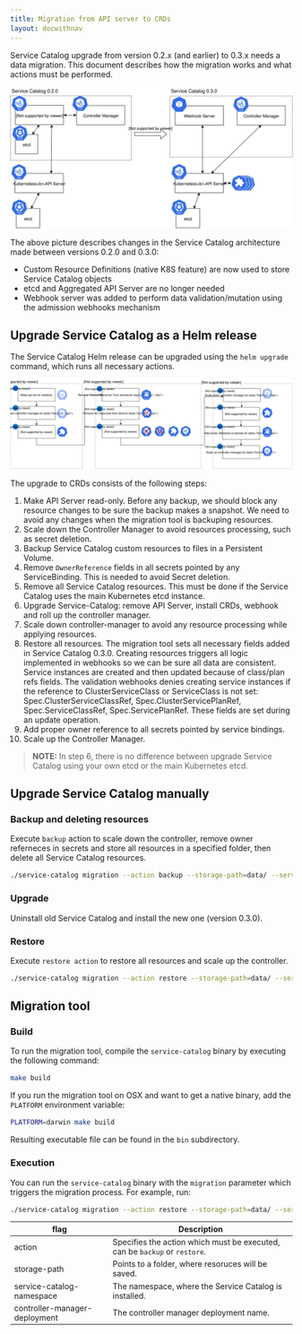 ```yaml
---
title: Migration from API server to CRDs
layout: docwithnav
---
```


Service Catalog upgrade from version 0.2.x (and earlier) to 0.3.x needs a data migration. 
This document describes how the migration works and what actions must be performed. 

![Service Catalog upgrade](images/sc-migration-to-crds.svg)

The above picture describes changes in the Service Catalog architecture made between versions 0.2.0 and 0.3.0:
- Custom Resource Definitions (native K8S feature) are now used to store Service Catalog objects 
- etcd and Aggregated API Server are no longer needed
- Webhook server was added to perform data validation/mutation using the admission webhooks mechanism

## Upgrade Service Catalog as a Helm release

The Service Catalog Helm release can be upgraded using the `helm upgrade` command, which runs all necessary actions.

![Service Catalog upgrade steps](images/sc-migration-to-crds-steps.svg)

The upgrade to CRDs consists of the following steps:
1. Make API Server read-only. Before any backup, we should block any resource changes to be sure the backup makes a snapshot. We need to avoid any changes when the migration tool is backuping resources.
2. Scale down the Controller Manager to avoid resources processing, such as secret deletion.
3. Backup Service Catalog custom resources to files in a Persistent Volume.
4. Remove `OwnerReference` fields in all secrets pointed by any ServiceBinding. This is needed to avoid Secret deletion.
5. Remove all Service Catalog resources. This must be done if the Service Catalog uses the main Kubernetes etcd instance.
6. Upgrade Service-Catalog: remove API Server, install CRDs, webhook and roll up the controller manager.
7. Scale down controller-manager to avoid any resource processing while applying resources.
8. Restore all resources. The migration tool sets all necessary fields added in Service Catalog 0.3.0. Creating resources triggers all logic implemented in webhooks so we can be sure all data are consistent.
Service instances are created and then updated because of class/plan refs fields. The validation webhooks denies creating service instances if the reference to ClusterServiceClass or ServiceClass is not set: Spec.ClusterServiceClassRef, Spec.ClusterServicePlanRef, Spec.ServiceClassRef, Spec.ServicePlanRef.
These fields are set during an update operation.
9. Add proper owner reference to all secrets pointed by service bindings.
10. Scale up the Controller Manager. 

>**NOTE:** In step 6, there is no difference between upgrade Service Catalog using your own etcd or the main Kubernetes etcd.
## Upgrade Service Catalog manually

### Backup and deleting resources

Execute `backup` action to scale down the controller, remove owner referneces in secrets and store all resources in a specified folder, then delete all Service Catalog resources.

```bash
./service-catalog migration --action backup --storage-path=data/ --service-catalog-namespace=catalog --controller-manager-deployment=catalog-catalog-controller-manager
```

### Upgrade

Uninstall old Service Catalog and install the new one (version 0.3.0).

### Restore

Execute `restore action` to restore all resources and scale up the controller.

```bash
./service-catalog migration --action restore --storage-path=data/ --service-catalog-namespace=catalog --controller-manager-deployment=catalog-catalog-controller-manager
```

## Migration tool

### Build
To run the migration tool, compile the `service-catalog` binary by executing the following command:
```bash
make build
```

If you run the migration tool on OSX and want to get a native binary, add the `PLATFORM` environment variable:
```bash
PLATFORM=darwin make build
```

Resulting executable file can be found in the `bin` subdirectory.

### Execution

You can run the `service-catalog` binary with the `migration` parameter which triggers the migration process. For example, run:

```bash
./service-catalog migration --action restore --storage-path=data/ --service-catalog-namespace=catalog --controller-manager-deployment=catalog-catalog-controller-manager
```

| flag   | Description  |
| ------------    | ------------ |
| action | Specifies the action which must be executed, can be `backup` or `restore`.|
| storage-path | Points to a folder, where resoruces will be saved. |
| service-catalog-namespace | The namespace, where the Service Catalog is installed. |
| controller-manager-deployment | The controller manager deployment name. |

